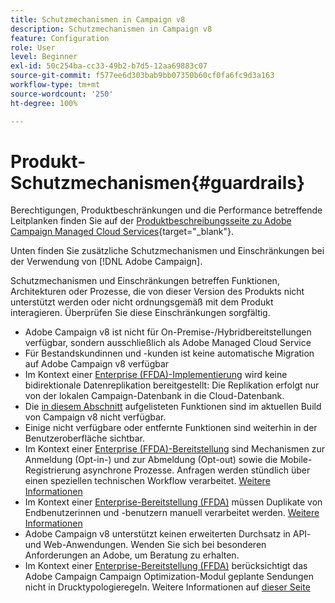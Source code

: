 ```yaml
---
title: Schutzmechanismen in Campaign v8
description: Schutzmechanismen in Campaign v8
feature: Configuration
role: User
level: Beginner
exl-id: 50c254ba-cc33-49b2-b7d5-12aa69883c07
source-git-commit: f577ee6d303bab9bb07350b60cf0fa6fc9d3a163
workflow-type: tm+mt
source-wordcount: '250'
ht-degree: 100%

---
```


# Produkt-Schutzmechanismen{#guardrails}

Berechtigungen, Produktbeschränkungen und die Performance betreffende Leitplanken finden Sie auf der [Produktbeschreibungsseite zu Adobe Campaign Managed Cloud Services](https://helpx.adobe.com/de/legal/product-descriptions/adobe-campaign-managed-cloud-services.html){target="_blank"}.

Unten finden Sie zusätzliche Schutzmechanismen und Einschränkungen bei der Verwendung von [!DNL Adobe Campaign].

Schutzmechanismen und Einschränkungen betreffen Funktionen, Architekturen oder Prozesse, die von dieser Version des Produkts nicht unterstützt werden oder nicht ordnungsgemäß mit dem Produkt interagieren. Überprüfen Sie diese Einschränkungen sorgfältig.

* Adobe Campaign v8 ist nicht für On-Premise-/Hybridbereitstellungen verfügbar, sondern ausschließlich als Adobe Managed Cloud Service
* Für Bestandskundinnen und -kunden ist keine automatische Migration auf Adobe Campaign v8 verfügbar
* Im Kontext einer [Enterprise (FFDA)-Implementierung](../architecture/enterprise-deployment.md) wird keine bidirektionale Datenreplikation bereitgestellt: Die Replikation erfolgt nur von der lokalen Campaign-Datenbank in die Cloud-Datenbank.
* Die [in diesem Abschnitt](v7-to-v8.md#gs-unavailable-features) aufgelisteten Funktionen sind im aktuellen Build von Campaign v8 nicht verfügbar.
* Einige nicht verfügbare oder entfernte Funktionen sind weiterhin in der Benutzeroberfläche sichtbar.
* Im Kontext einer [Enterprise (FFDA)-Bereitstellung](../architecture/enterprise-deployment.md) sind Mechanismen zur Anmeldung (Opt-in-) und zur Abmeldung (Opt-out) sowie die Mobile-Registrierung asynchrone Prozesse. Anfragen werden stündlich über einen speziellen technischen Workflow verarbeitet. [Weitere Informationen](../architecture/replication.md#tech-wf)
* Im Kontext einer [Enterprise-Bereitstellung (FFDA)](../architecture/enterprise-deployment.md) müssen Duplikate von Endbenutzerinnen und -benutzern manuell verarbeitet werden. [Weitere Informationen](../architecture/keys.md)
* Adobe Campaign v8 unterstützt keinen erweiterten Durchsatz in API- und Web-Anwendungen. Wenden Sie sich bei besonderen Anforderungen an Adobe, um Beratung zu erhalten.
* Im Kontext einer [Enterprise-Bereitstellung (FFDA)](../architecture/enterprise-deployment.md) berücksichtigt das Adobe Campaign Campaign Optimization-Modul geplante Sendungen nicht in Drucktypologieregeln. Weitere Informationen auf [dieser Seite](../../automation/campaign-opt/pressure-rules.md)
